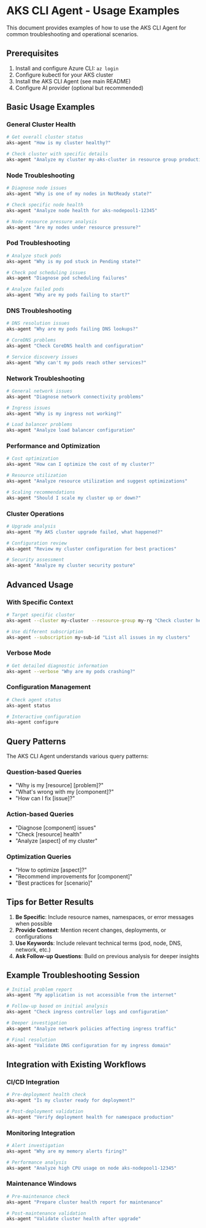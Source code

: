 # AKS CLI Agent - Usage Examples

This document provides examples of how to use the AKS CLI Agent for common troubleshooting and operational scenarios.

## Prerequisites

1. Install and configure Azure CLI: `az login`
2. Configure kubectl for your AKS cluster
3. Install the AKS CLI Agent (see main README)
4. Configure AI provider (optional but recommended)

## Basic Usage Examples

### General Cluster Health

```bash
# Get overall cluster status
aks-agent "How is my cluster healthy?"

# Check cluster with specific details
aks-agent "Analyze my cluster my-aks-cluster in resource group production-rg"
```

### Node Troubleshooting

```bash
# Diagnose node issues
aks-agent "Why is one of my nodes in NotReady state?"

# Check specific node health
aks-agent "Analyze node health for aks-nodepool1-12345"

# Node resource pressure analysis
aks-agent "Are my nodes under resource pressure?"
```

### Pod Troubleshooting

```bash
# Analyze stuck pods
aks-agent "Why is my pod stuck in Pending state?"

# Check pod scheduling issues
aks-agent "Diagnose pod scheduling failures"

# Analyze failed pods
aks-agent "Why are my pods failing to start?"
```

### DNS Troubleshooting

```bash
# DNS resolution issues
aks-agent "Why are my pods failing DNS lookups?"

# CoreDNS problems
aks-agent "Check CoreDNS health and configuration"

# Service discovery issues
aks-agent "Why can't my pods reach other services?"
```

### Network Troubleshooting

```bash
# General network issues
aks-agent "Diagnose network connectivity problems"

# Ingress issues
aks-agent "Why is my ingress not working?"

# Load balancer problems
aks-agent "Analyze load balancer configuration"
```

### Performance and Optimization

```bash
# Cost optimization
aks-agent "How can I optimize the cost of my cluster?"

# Resource utilization
aks-agent "Analyze resource utilization and suggest optimizations"

# Scaling recommendations
aks-agent "Should I scale my cluster up or down?"
```

### Cluster Operations

```bash
# Upgrade analysis
aks-agent "My AKS cluster upgrade failed, what happened?"

# Configuration review
aks-agent "Review my cluster configuration for best practices"

# Security assessment
aks-agent "Analyze my cluster security posture"
```

## Advanced Usage

### With Specific Context

```bash
# Target specific cluster
aks-agent --cluster my-cluster --resource-group my-rg "Check cluster health"

# Use different subscription
aks-agent --subscription my-sub-id "List all issues in my clusters"
```

### Verbose Mode

```bash
# Get detailed diagnostic information
aks-agent --verbose "Why are my pods crashing?"
```

### Configuration Management

```bash
# Check agent status
aks-agent status

# Interactive configuration
aks-agent configure
```

## Query Patterns

The AKS CLI Agent understands various query patterns:

### Question-based Queries
- "Why is my [resource] [problem]?"
- "What's wrong with my [component]?"
- "How can I fix [issue]?"

### Action-based Queries
- "Diagnose [component] issues"
- "Check [resource] health"
- "Analyze [aspect] of my cluster"

### Optimization Queries
- "How to optimize [aspect]?"
- "Recommend improvements for [component]"
- "Best practices for [scenario]"

## Tips for Better Results

1. **Be Specific**: Include resource names, namespaces, or error messages when possible
2. **Provide Context**: Mention recent changes, deployments, or configurations
3. **Use Keywords**: Include relevant technical terms (pod, node, DNS, network, etc.)
4. **Ask Follow-up Questions**: Build on previous analysis for deeper insights

## Example Troubleshooting Session

```bash
# Initial problem report
aks-agent "My application is not accessible from the internet"

# Follow-up based on initial analysis
aks-agent "Check ingress controller logs and configuration"

# Deeper investigation
aks-agent "Analyze network policies affecting ingress traffic"

# Final resolution
aks-agent "Validate DNS configuration for my ingress domain"
```

## Integration with Existing Workflows

### CI/CD Integration

```bash
# Pre-deployment health check
aks-agent "Is my cluster ready for deployment?"

# Post-deployment validation
aks-agent "Verify deployment health for namespace production"
```

### Monitoring Integration

```bash
# Alert investigation
aks-agent "Why are my memory alerts firing?"

# Performance analysis
aks-agent "Analyze high CPU usage on node aks-nodepool1-12345"
```

### Maintenance Windows

```bash
# Pre-maintenance check
aks-agent "Prepare cluster health report for maintenance"

# Post-maintenance validation
aks-agent "Validate cluster health after upgrade"
```